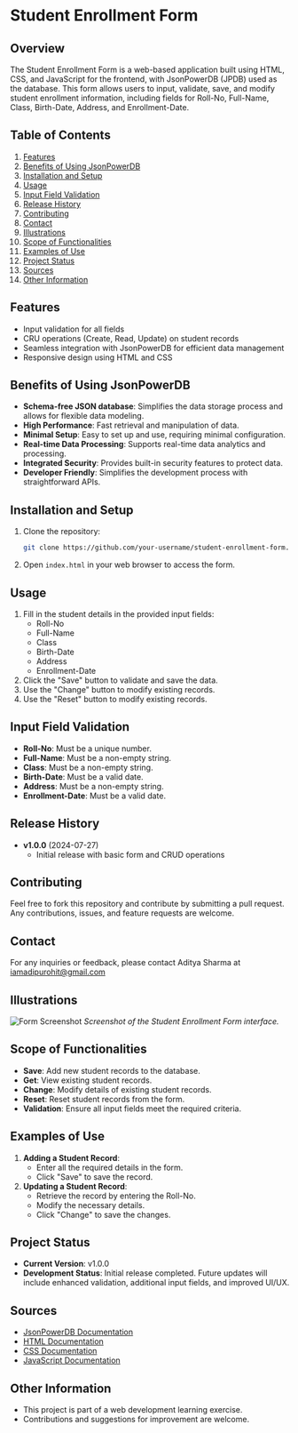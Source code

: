 # Student Enrollment Form

## Overview
The Student Enrollment Form is a web-based application built using HTML, CSS, and JavaScript for the frontend, with JsonPowerDB (JPDB) used as the database. This form allows users to input, validate, save, and modify student enrollment information, including fields for Roll-No, Full-Name, Class, Birth-Date, Address, and Enrollment-Date.

## Table of Contents
1. [Features](#features)
2. [Benefits of Using JsonPowerDB](#benefits-of-using-jsonpowerdb)
3. [Installation and Setup](#installation-and-setup)
4. [Usage](#usage)
5. [Input Field Validation](#input-field-validation)
6. [Release History](#release-history)
7. [Contributing](#contributing)
8. [Contact](#contact)
9. [Illustrations](#illustrations)
10. [Scope of Functionalities](#scope-of-functionalities)
11. [Examples of Use](#examples-of-use)
12. [Project Status](#project-status)
13. [Sources](#sources)
14. [Other Information](#other-information)

## Features
- Input validation for all fields
- CRU operations (Create, Read, Update) on student records
- Seamless integration with JsonPowerDB for efficient data management
- Responsive design using HTML and CSS

## Benefits of Using JsonPowerDB
- **Schema-free JSON database**: Simplifies the data storage process and allows for flexible data modeling.
- **High Performance**: Fast retrieval and manipulation of data.
- **Minimal Setup**: Easy to set up and use, requiring minimal configuration.
- **Real-time Data Processing**: Supports real-time data analytics and processing.
- **Integrated Security**: Provides built-in security features to protect data.
- **Developer Friendly**: Simplifies the development process with straightforward APIs.

## Installation and Setup
1. Clone the repository:
    ```bash
    git clone https://github.com/your-username/student-enrollment-form.git
    ```
2. Open `index.html` in your web browser to access the form.

## Usage
1. Fill in the student details in the provided input fields:
    - Roll-No
    - Full-Name
    - Class
    - Birth-Date
    - Address
    - Enrollment-Date
2. Click the "Save" button to validate and save the data.
3. Use the "Change" button to modify existing records.
4. Use the "Reset" button to modify existing records.

## Input Field Validation
- **Roll-No**: Must be a unique number.
- **Full-Name**: Must be a non-empty string.
- **Class**: Must be a non-empty string.
- **Birth-Date**: Must be a valid date.
- **Address**: Must be a non-empty string.
- **Enrollment-Date**: Must be a valid date.

## Release History
- **v1.0.0** (2024-07-27)
    - Initial release with basic form and CRUD operations

## Contributing
Feel free to fork this repository and contribute by submitting a pull request. Any contributions, issues, and feature requests are welcome.

## Contact
For any inquiries or feedback, please contact Aditya Sharma at iamadipurohit@gmail.com

## Illustrations
![Form Screenshot](path/to/screenshot.png)
*Screenshot of the Student Enrollment Form interface.*

## Scope of Functionalities
- **Save**: Add new student records to the database.
- **Get**: View existing student records.
- **Change**: Modify details of existing student records.
- **Reset**: Reset student records from the form.
- **Validation**: Ensure all input fields meet the required criteria.

## Examples of Use
1. **Adding a Student Record**:
    - Enter all the required details in the form.
    - Click "Save" to save the record.
2. **Updating a Student Record**:
    - Retrieve the record by entering the Roll-No.
    - Modify the necessary details.
    - Click "Change" to save the changes.

## Project Status
- **Current Version**: v1.0.0
- **Development Status**: Initial release completed. Future updates will include enhanced validation, additional input fields, and improved UI/UX.

## Sources
- [JsonPowerDB Documentation](https://jsonpowerdb.com/docs)
- [HTML Documentation](https://developer.mozilla.org/en-US/docs/Web/HTML)
- [CSS Documentation](https://developer.mozilla.org/en-US/docs/Web/CSS)
- [JavaScript Documentation](https://developer.mozilla.org/en-US/docs/Web/JavaScript)

## Other Information
- This project is part of a web development learning exercise.
- Contributions and suggestions for improvement are welcome.


